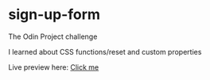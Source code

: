 # sign-up-form
The Odin Project challenge

I learned about CSS functions/reset and custom properties

Live preview here: <a href="https://starjunxbt.github.io/sign-up-form/" target="_blank"> Click me </a>
